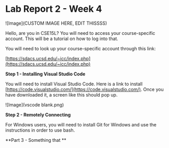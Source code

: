 # Lab Report 2 - Week 4

![Image](CUSTOM IMAGE HERE, EDIT THISSSS)

Hello, are you in CSE15L? You will need to access your course-specific account.
This will be a tutorial on how to log into that.

You will need to look up your course-specific account through this link:

[https://sdacs.ucsd.edu/~icc/index.php](https://sdacs.ucsd.edu/~icc/index.php)


**Step 1 - Installing Visual Studio Code**

You will need to install Visual Studio Code. Here is a link to install [https://code.visualstudio.com/](https://code.visualstudio.com/). Once you have downloaded it, a screen like this should pop up.

![Image](vscode blank.png)


**Step 2 - Remotely Connecting**

For Windows users, you will need to install Git for Windows and use the instructions in order to use bash.

**Part 3 - Something that **
